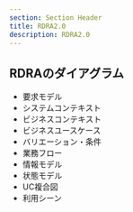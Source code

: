 ```yaml
---
section: Section Header
title: RDRA2.0
description: RDRA2.0
---
```


## RDRAのダイアグラム

- 要求モデル
- システムコンテキスト
- ビジネスコンテキスト
- ビジネスユースケース
- バリエーション・条件
- 業務フロー
- 情報モデル
- 状態モデル
- UC複合図
- 利用シーン